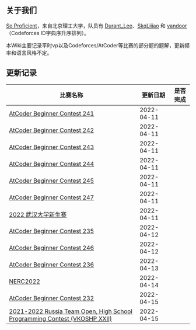 ## 关于我们

[So Proficient](https://codeforces.com/team/91336)，来自北京理工大学，队员有 [Durant_Lee](https://codeforces.com/profile/Durant_Lee)、[SkqLiiiao](https://codeforces.com/profile/SkqLiiiao) 和 [vandoor](https://codeforces.com/profile/vandoor)（Codeforces ID字典序升序排列）。

本Wiki主要记录平时vp以及Codeforces/AtCoder等比赛的部分题的题解，更新频率和语言风格不定。

## 更新记录

| 比赛名称                                                     | 更新日期   | 是否完成 |
| ------------------------------------------------------------ | ---------- | -------- |
| [AtCoder Beginner Contest 241](atcoder/abc/abc241/)          | 2022-04-11 |          |
| [AtCoder Beginner Contest 242](atcoder/abc/abc242/)          | 2022-04-11 |          |
| [AtCoder Beginner Contest 243](atcoder/abc/abc243/)          | 2022-04-11 |          |
| [AtCoder Beginner Contest 244](atcoder/abc/abc244/)          | 2022-04-11 |          |
| [AtCoder Beginner Contest 245](atcoder/abc/abc245/)          | 2022-04-11 |          |
| [AtCoder Beginner Contest 247](atcoder/abc/abc247/)          | 2022-04-11 |          |
| [2022 武汉大学新生赛](contests/whu-2022-fresh/)              | 2022-04-11 |          |
| [AtCoder Beginner Contest 235](atcoder/abc/abc235/)          | 2022-04-12 |          |
| [AtCoder Beginner Contest 246](atcoder/abc/abc246/)          | 2022-04-12 |          |
| [AtCoder Beginner Contest 236](atcoder/abc/abc236/)          | 2022-04-13 |          |
| [NERC2022](contests/nerc2022/)                               | 2022-04-14 |          |
| [AtCoder Beginner Contest 232](atcoder/abc/abc232/)          | 2022-04-15 |          |
| [2021-2022 Russia Team Open, High School Programming Contest (VKOSHP XXII)](vp/cf-gym-103483) | 2022-04-15 |          |
